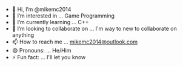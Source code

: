 - 👋 Hi, I’m @mikemc2014
- 👀 I’m interested in ... Game Programming
- 🌱 I’m currently learning ... C++
- 💞️ I’m looking to collaborate on ... I'm way to new to collaborate on anything
- 📫 How to reach me ... mikemc2014@outlook.com  
- 😄 Pronouns: ... He/Him
- ⚡ Fun fact: ... I'll let you know

<!---
mikemc2014/mikemc2014 is a ✨ special ✨ repository because its `README.md` (this file) appears on your GitHub profile.
You can click the Preview link to take a look at your changes.
--->
